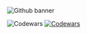 ![Github banner](https://github.com/adamalrasi/Codewars__Completed-JavaScript-Katas/assets/147779056/e9b5087a-c683-418a-b61f-63a89eaee18a)

![Codewars](https://github.r2v.ch/codewars?user=adamalrasi)
[![Codewars](https://github.r2v.ch/codewars?user=adamalrasi&name=true&top_languages=true&stroke=%23b362ff&theme=purple_dark)](https://www.codewars.com/users/adamalrasi)




<!--
h
Here are some ideas to get you started: 9

- 🔭 I’m currently working on ...
- 🌱 I’m currently learning ...
- 👯 I’m looking to collaborate on ...
- 🤔 I’m looking for help with ...
- 💬 Ask me about ...
- 📫 How to reach me: ...
- 😄 Pronouns: ...
- ⚡ Fun fact: ...
-->
